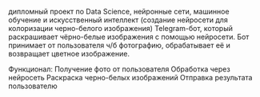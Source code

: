 дипломный проект по Data Science, нейронные сети, машинное обучение и искусственный интеллект (создание нейросети для колоризации черно-белого изображения)
Telegram-бот, который раскрашивает чёрно-белые изображения с помощью нейросети.
Бот принимает от пользователя ч/б фотографию, обрабатывает её и возвращает цветное изображение.

Функционал:
Получение фото от пользователя
Обработка через нейросеть
Раскраска черно-белых изображений
Отправка результата пользователю
